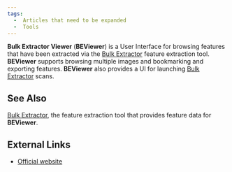 ```yaml
---
tags:
  -  Articles that need to be expanded 
  -  Tools
---
```

**Bulk Extractor Viewer** (**BEViewer**) is a User Interface for
browsing features that have been extracted via the [Bulk
Extractor](bulk_extractor.md) feature extraction tool.
**BEViewer** supports browsing multiple images and bookmarking and
exporting features. **BEViewer** also provides a UI for launching [Bulk
Extractor](bulk_extractor.md) scans.

## See Also

[Bulk Extractor](bulk_extractor.md), the feature extraction tool
that provides feature data for **BEViewer**.

## External Links

- [Official
  website](https://github.com/simsong/bulk_extractor/wiki/BEViewer)